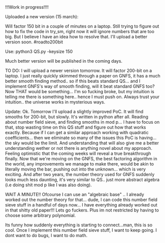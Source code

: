 !!!Work in progress!!!!

Uploaded a new version (15 march):

Will factor 150 bit in a couple of minutes on a laptop.
Still trying to figure out how to fix the code in try_sm, right now it will ignore numbers that are too big. 
But I believe I have an idea how to resolve that. I'll upload a better version soon. #roadto200bit

Use: python3 QS.py -keysize 150

Much better version will be published in the coming days.

TO DO: I will upload a newer version tomorrow. It will factor 200-bit on a laptop. I just really quickly skimmed through a paper on GNFS, it has a much better smooth finding method.. so if this beats standard QS... and I implement GNFS's way of smooth finding, will it beat standard GNFS too? Now THAT would be something... I'm so fucking broke, but my intuition is telling me there is something here.. hence I must push on. Always trust your intuition.. the universe works in mysterious ways. 

Update: Ok. Tomorrow I'll upload a slightly improved PoC. It will find smooths for 200-bit, but slowly. It's written in python after all. Reading about number field sieve, and finding smooths in mod p...  I have to focus on that, stop wasting time on this QS stuff and figure out how that works exactly. Because if I can get a similar approach working with quadratic coefficients... then we eliminate so many of the issues this PoC is having... the sky would be the limit. And understanding that will also give me a better understanding wether or not there is anything novel about my approach. Feeling optimistic that the coming weeks will reveal a true breakthrough finally. Now that we're moving on the GNFS, the best factoring algorithm in the world, any improvements we manage to make there, would be akin to literally moving the bar, pushing out into the unknown... which is very exciting. And after two years, the number theory used for GNFS suddenly looks much less daunting, it's very similar to QS.. just more abstract algebra (i.e doing shit mod p like I was also doing).

WAIT A MINUTE!! Ofcourse I can use an "algebraic base" ..  I already worked out the number theory for that... dude, I can code this number field sieve stuff in a handful of days now... I have everything already worked out in that shitty old paper!!! Lets go fuckers. Plus im not restricted by having to choose some arbitrary polynomial.

Its funny how suddenly everything is starting to connect...man, this is so cool. Once I implement this number field sieve stuff, I want to keep going. I dont want to do bugs, I want to do math.
